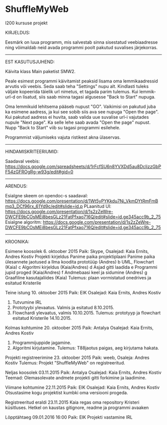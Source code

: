 # ShuffleMyWeb
I200 kursuse projekt

KIRJELDUS:

Eesmärk on luua programm, mis salvestab sinna sisestatud veebiaadresse
ning võimaldab neid avada programmi poolt pakutud suvalises järjekorras.

-------------------------------------

EST KASUTUSJUHEND:

Käivita klass Main paketist SMW2.

Peale esimest programmi käivitamist peaksid lisama oma lemmikaadressid arvutis või veebis.
Seda saab teha "Settings" nupu alt.
Kindlasti tuleks väljale kopeerida täielik url nimetus, et tagada parim tulemus.
Kui lemmik-url-d on lisatud, siis saab minna tagasi algusesse "Back to Start" nupuga.

Oma lemmikuid lehitsema pääseb nupust "GO".
Vaikimisi on pakutud juba ka esimene aadress, ja kui see sobib siis ava see nupuga "Open the page".
Kui pakutud aadress ei huvita, saab valida uue suvalise url-i vajutades nupule "Next page".
Ka selle lehe saab avada "Open the page" nupust.
Nupp "Back to Start" viib su tagasi programmi esilehele.

Programmist väljumiseks vajuta ristikest akna ülaservas.

-------------------------------------

HINDAMISKRITEERIUMID:

Saadaval veebis:
https://docs.google.com/spreadsheets/d/1rFcfSU6n8YVXDd5au8DcIizzGbPF54zGFROgRg-w93g/edit#gid=0

-------------------------------------

ARENDUS:

Esialgne skeem on opendoc-s saadaval:
https://docs.google.com/presentation/d/1Wt5yPYKkdu7Ni_VkmDYtRmFmBmq3_DCf96rx_61Yd9c/edit#slide=id.p
PLaanitud UI:
https://docs.google.com/presentation/d/1s2zZeWre-DWCFE9bCOsMEi8besGLz21FatPfxao716Q/edit#slide=id.ge345acc9b_2_75
Esialgne algoritm:
https://docs.google.com/presentation/d/1s2zZeWre-DWCFE9bCOsMEi8besGLz21FatPfxao716Q/edit#slide=id.ge345acc9b_2_75

-----

KROONIKA:

 Esimene koosolek 6. oktoober 2015
Paik: Skype, Osalejad: Kaia Ernits, Andres Kostiv
Projekti kirjeldus
Panime paika projektiplaani
Panime paika ülesannete jaotused
    a Ilma koodita prototüüp (Andres)
    b UML, Flowchart (Kaia)
    c Algoritmi kirjeldus (Kaia/Andres)
    d Asjad gitti laadida
    e Programmi jupid proged (Kaia/Andres)
    f Andmebaasi keel ja sidumine (Andres)
    g Graafiline kasutajaliides (Kaia)
Tulemus: plaan vormistatud onedrives ja esitatud Kristerile


 Teine istung 10. oktoober 2015
Paik: EIK   Osalejad: Kaia Ernits, Andres Kostiv
1. Tutvumine IRL
2. Prototyybi ylevaatus. Valmis ja esitatud 8.10.2015.
3. Flowchardi ylevaatus, valmis 10.10.2015.
Tulemus: prototyyp ja flowchart esitatud Kristerile 14.10.2015.


 Kolmas kohtumine 20. oktoober 2015
Paik: Antalya   Osalejad: Kaia Ernits, Andres Kostiv
1. Programmijuppide jagamine.
2. Algoritmi kirjutamine.
Tulemus: T88jaotus paigas, aeg kirjutama hakata.


 Projekti registreerimine 23. oktoober 2015
Paik: weeb,  Osaleja: Andres Kostiv
Tulemus: Projekt "ShuffleMyWeb" on registreeritud.


 Neljas koosolek 03.11.2015
Paik: Antalya   Osalejad: Kaia Ernits, Andres Kostiv
Teemad:
Olemasolevate andmete projekti gitti forkimine ja laadimine.


 Viimane kohtumine 22.11.2015
Paik: EIK     Osalejad: Kaia Ernits, Andres Kostiv
Otsustasime kogu projektist kumbki oma versiooni progeda.


 Registreeritud eraldi 23.11.2015
Kaia regas oma repository Kristeri küsitluses.
Hetkel on kaustas gitignore, readme ja programmi avaaken


 Lõpptähtaeg 09.01.2016 16:00
Paik: EIK
Projekti vastamine IRL


